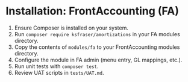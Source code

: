 # Installation: FrontAccounting (FA)

1. Ensure Composer is installed on your system.
2. Run `composer require ksfraser/amortizations` in your FA modules directory.
3. Copy the contents of `modules/fa` to your FrontAccounting modules directory.
4. Configure the module in FA admin (menu entry, GL mappings, etc.).
5. Run unit tests with `composer test`.
6. Review UAT scripts in `tests/UAT.md`.
